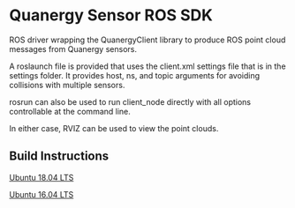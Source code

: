 # Quanergy Sensor ROS SDK
ROS driver wrapping the QuanergyClient library to produce ROS point cloud messages from Quanergy sensors. 

A roslaunch file is provided that uses the client.xml settings file that is in the settings folder. It provides host, ns, and topic arguments for avoiding collisions with multiple sensors.

rosrun can also be used to run client_node directly with all options controllable at the command line. 

In either case, RVIZ can be used to view the point clouds.
## Build Instructions
[Ubuntu 18.04 LTS](readme/ubuntu1804.md)

[Ubuntu 16.04 LTS](readme/ubuntu1604.md)
